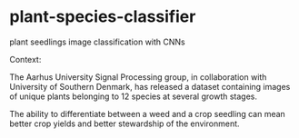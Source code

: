 # plant-species-classifier
plant seedlings image classification with CNNs

Context:

The Aarhus University Signal Processing group, in collaboration with University of Southern Denmark, has
released a dataset containing images of unique plants belonging to 12 species at several growth stages.

The ability to differentiate between a weed and a crop seedling can mean better crop yields and better
stewardship of the environment.
